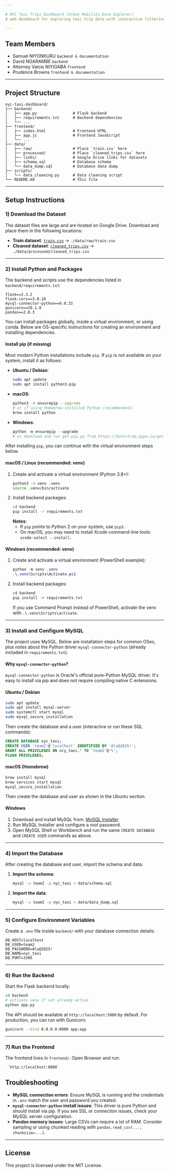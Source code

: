 ```yaml
---

# NYC Taxi Trips Dashboard (Urban Mobility Data Explorer)
A web dashboard for exploring taxi trip data with interactive filtering, charts, and maps.

---
```


## Team Members
- Samuel NIYONKURU  `backend & documentation`
- David NGARAMBE  `backend`
- Attorney Valois NIYIGABA  `frontend`
- Prudence Browns  `frontend & documentation`

---

## Project Structure
```
nyc-taxi-dashboard/
├── backend/
│   ├── app.py                # Flask backend
│   ├── requirements.txt      # Backend dependencies
│   └── ...
├── frontend/
│   ├── index.html            # Frontend HTML
│   ├── app.js                # Frontend JavaScript
│   └── ...
├── data/
│   ├── raw/                  # Place `train.csv` here
│   ├── processed/            # Place `cleaned_trips.csv` here
│   ├── links/                # Google Drive links for datasets
│   ├── schema.sql            # Database schema
│   └── data_dump.sql         # Database data dump
├── scripts/
│   └── data_cleaning.py      # Data cleaning script
└── README.md                 # This file
```

---

## Setup Instructions

### 1) Download the Dataset
The dataset files are large and are hosted on Google Drive. Download and place them in the following locations:
- **Train dataset**: [`train.csv`](https://drive.google.com/file/d/1hIwlem1l4fNdSJCi1MiM9QJv3SSWZGJe/view?usp=drive_link) → `./data/raw/train.csv`
- **Cleaned dataset**: [`cleaned_trips.csv`](https://drive.google.com/file/d/17t7OYgXkZPPhE6-x1uHWkh8bqRphL6O1/view?usp=sharing) → `./data/processed/cleaned_trips.csv`

---

### 2) Install Python and Packages
The backend and scripts use the dependencies listed in `backend/requirements.txt`:
```
flask==2.3.2
flask-cors==3.0.10
mysql-connector-python==8.0.33
gunicorn==20.1.0
pandas==2.0.3
```
You can install packages globally, inside a virtual environment, or using conda. Below are OS-specific instructions for creating an environment and installing dependencies.

#### Install pip (if missing)
Most modern Python installations include `pip`. If `pip` is not available on your system, install it as follows:
- **Ubuntu / Debian**:
  ```bash
  sudo apt update
  sudo apt install python3-pip
  ```
- **macOS**:
  ```bash
  python3 -m ensurepip --upgrade
  # or if using Homebrew-installed Python (recommended):
  brew install python
  ```
- **Windows**:
  ```powershell
  python -m ensurepip --upgrade
  # or download and run get-pip.py from https://bootstrap.pypa.io/get-pip.py
  ```

After installing `pip`, you can continue with the virtual environment steps below.

#### macOS / Linux (recommended: venv)
1. Create and activate a virtual environment (Python 3.8+):
   ```bash
   python3 -m venv .venv
   source .venv/bin/activate
   ```
2. Install backend packages:
   ```bash
   cd backend
   pip install -r requirements.txt
   ```
   **Notes**:
   - If `pip` points to Python 2 on your system, use `pip3`.
   - On macOS, you may need to install Xcode command-line tools: `xcode-select --install`.

#### Windows (recommended: venv)
1. Create and activate a virtual environment (PowerShell example):
   ```powershell
   python -m venv .venv
   .\.venv\Scripts\Activate.ps1
   ```
2. Install backend packages:
   ```powershell
   cd backend
   pip install -r requirements.txt
   ```
   If you use Command Prompt instead of PowerShell, activate the venv with `.\.venv\Scripts\activate`.

---

### 3) Install and Configure MySQL
The project uses MySQL. Below are installation steps for common OSes, plus notes about the Python driver `mysql-connector-python` (already included in `requirements.txt`).

#### Why `mysql-connector-python`?
`mysql-connector-python` is Oracle's official pure-Python MySQL driver. It's easy to install via pip and does not require compiling native C extensions.

#### Ubuntu / Debian
```bash
sudo apt update
sudo apt install mysql-server
sudo systemctl start mysql
sudo mysql_secure_installation
```
Then create the database and a user (interactive or run these SQL commands):
```sql
CREATE DATABASE nyc_taxi;
CREATE USER 'team2'@'localhost' IDENTIFIED BY 'Alu@2025!';
GRANT ALL PRIVILEGES ON ncy_taxi.* TO 'team2'@'%';
FLUSH PRIVILEGES;
```

#### macOS (Homebrew)
```bash
brew install mysql
brew services start mysql
mysql_secure_installation
```
Then create the database and user as shown in the Ubuntu section.

#### Windows
1. Download and install MySQL from: [MySQL Installer](https://dev.mysql.com/downloads/installer/)
2. Run MySQL Installer and configure a root password.
3. Open MySQL Shell or Workbench and run the same `CREATE DATABASE` and `CREATE USER` commands as above.

---

### 4) Import the Database
After creating the database and user, import the schema and data:

1. **Import the schema**:
   ```bash
   mysql -u team2 -p nyc_taxi < data/schema.sql
   ```

2. **Import the data**:
   ```bash
   mysql -u team2 -p nyc_taxi < data/data_dump.sql
   ```

---

### 5) Configure Environment Variables
Create a `.env` file inside `backend/` with your database connection details:
```
DB_HOST=localhost
DB_USER=team2
DB_PASSWORD=Alu@2025!
DB_NAME=nyc_taxi
DB_PORT=3306
```

---

### 6) Run the Backend
Start the Flask backend locally:
```bash
cd backend
# activate venv if not already active
python app.py
```
The API should be available at `http://localhost:5000` by default. For production, you can run with Gunicorn:
```bash
gunicorn --bind 0.0.0.0:8000 app:app
```

---

### 7) Run the Frontend
The frontend lives in `frontend/`. Open Browser and run:
```
 `http://localhost:8000`
```

## Troubleshooting
- **MySQL connection errors**: Ensure MySQL is running and the credentials in `.env` match the user and password you created.
- **`mysql-connector-python` install issues**: This driver is pure Python and should install via pip. If you see SSL or connection issues, check your MySQL server configuration.
- **Pandas memory issues**: Large CSVs can require a lot of RAM. Consider sampling or using chunked reading with `pandas.read_csv(..., chunksize=...)`.

---

## License
This project is licensed under the MIT License.
